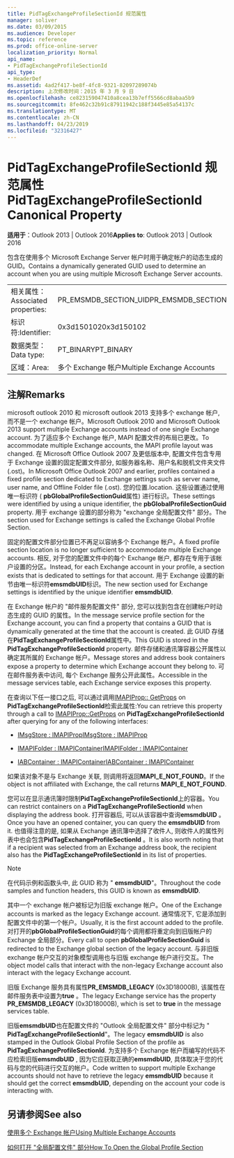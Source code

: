 ```yaml
---
title: PidTagExchangeProfileSectionId 规范属性
manager: soliver
ms.date: 03/09/2015
ms.audience: Developer
ms.topic: reference
ms.prod: office-online-server
localization_priority: Normal
api_name:
- PidTagExchangeProfileSectionId
api_type:
- HeaderDef
ms.assetid: 4ad2f417-be8f-4fc8-9321-82097289074b
description: 上次修改时间：2015 年 3 月 9 日
ms.openlocfilehash: ce823159047410a8cea13b7eff5566cd8abaa5b9
ms.sourcegitcommit: 8fe462c32b91c87911942c188f3445e85a54137c
ms.translationtype: MT
ms.contentlocale: zh-CN
ms.lasthandoff: 04/23/2019
ms.locfileid: "32316427"
---
```

# <a name="pidtagexchangeprofilesectionid-canonical-property"></a><span data-ttu-id="a0e5d-103">PidTagExchangeProfileSectionId 规范属性</span><span class="sxs-lookup"><span data-stu-id="a0e5d-103">PidTagExchangeProfileSectionId Canonical Property</span></span>

  
  
<span data-ttu-id="a0e5d-104">**适用于**：Outlook 2013 | Outlook 2016</span><span class="sxs-lookup"><span data-stu-id="a0e5d-104">**Applies to**: Outlook 2013 | Outlook 2016</span></span> 
  
<span data-ttu-id="a0e5d-105">包含在使用多个 Microsoft Exchange Server 帐户时用于确定帐户的动态生成的 GUID。</span><span class="sxs-lookup"><span data-stu-id="a0e5d-105">Contains a dynamically generated GUID used to determine an account when you are using multiple Microsoft Exchange Server accounts.</span></span>
  
|||
|:-----|:-----|
|<span data-ttu-id="a0e5d-106">相关属性：</span><span class="sxs-lookup"><span data-stu-id="a0e5d-106">Associated properties:</span></span>  <br/> |<span data-ttu-id="a0e5d-107">PR_EMSMDB_SECTION_UID</span><span class="sxs-lookup"><span data-stu-id="a0e5d-107">PR_EMSMDB_SECTION_UID</span></span>  <br/> |
|<span data-ttu-id="a0e5d-108">标识符:</span><span class="sxs-lookup"><span data-stu-id="a0e5d-108">Identifier:</span></span>  <br/> |<span data-ttu-id="a0e5d-109">0x3d150102</span><span class="sxs-lookup"><span data-stu-id="a0e5d-109">0x3d150102</span></span>  <br/> |
|<span data-ttu-id="a0e5d-110">数据类型：</span><span class="sxs-lookup"><span data-stu-id="a0e5d-110">Data type:</span></span>  <br/> |<span data-ttu-id="a0e5d-111">PT_BINARY</span><span class="sxs-lookup"><span data-stu-id="a0e5d-111">PT_BINARY</span></span>  <br/> |
|<span data-ttu-id="a0e5d-112">区域：</span><span class="sxs-lookup"><span data-stu-id="a0e5d-112">Area:</span></span>  <br/> |<span data-ttu-id="a0e5d-113">多个 Exchange 帐户</span><span class="sxs-lookup"><span data-stu-id="a0e5d-113">Multiple Exchange Accounts</span></span>  <br/> |
   
## <a name="remarks"></a><span data-ttu-id="a0e5d-114">注解</span><span class="sxs-lookup"><span data-stu-id="a0e5d-114">Remarks</span></span>

<span data-ttu-id="a0e5d-115">microsoft outlook 2010 和 microsoft outlook 2013 支持多个 exchange 帐户, 而不是一个 exchange 帐户。</span><span class="sxs-lookup"><span data-stu-id="a0e5d-115">Microsoft Outlook 2010 and Microsoft Outlook 2013 support multiple Exchange accounts instead of one single Exchange account.</span></span> <span data-ttu-id="a0e5d-116">为了适应多个 Exchange 帐户, MAPI 配置文件的布局已更改。</span><span class="sxs-lookup"><span data-stu-id="a0e5d-116">To accommodate multiple Exchange accounts, the MAPI profile layout was changed.</span></span> <span data-ttu-id="a0e5d-117">在 Microsoft Office Outlook 2007 及更低版本中, 配置文件包含专用于 Exchange 设置的固定配置文件部分, 如服务器名称、用户名和脱机文件夹文件 (.ost)。</span><span class="sxs-lookup"><span data-stu-id="a0e5d-117">In Microsoft Office Outlook 2007 and earlier, profiles contained a fixed profile section dedicated to Exchange settings such as server name, user name, and Offline Folder file (.ost).</span></span> <span data-ttu-id="a0e5d-118">您的位置.</span><span class="sxs-lookup"><span data-stu-id="a0e5d-118">location.</span></span> <span data-ttu-id="a0e5d-119">这些设置通过使用唯一标识符 ( **pbGlobalProfileSectionGuid**属性) 进行标识。</span><span class="sxs-lookup"><span data-stu-id="a0e5d-119">These settings were identified by using a unique identifier, the **pbGlobalProfileSectionGuid** property.</span></span> <span data-ttu-id="a0e5d-120">用于 exchange 设置的部分称为 "exchange 全局配置文件" 部分。</span><span class="sxs-lookup"><span data-stu-id="a0e5d-120">The section used for Exchange settings is called the Exchange Global Profile Section.</span></span> 
  
<span data-ttu-id="a0e5d-121">固定的配置文件部分位置已不再足以容纳多个 Exchange 帐户。</span><span class="sxs-lookup"><span data-stu-id="a0e5d-121">A fixed profile section location is no longer sufficient to accommodate multiple Exchange accounts.</span></span> <span data-ttu-id="a0e5d-122">相反, 对于您的配置文件中的每个 Exchange 帐户, 都存在专用于该帐户设置的分区。</span><span class="sxs-lookup"><span data-stu-id="a0e5d-122">Instead, for each Exchange account in your profile, a section exists that is dedicated to settings for that account.</span></span> <span data-ttu-id="a0e5d-123">用于 Exchange 设置的新节由唯一标识符**emsmdbUID**标识。</span><span class="sxs-lookup"><span data-stu-id="a0e5d-123">The new section used for Exchange settings is identified by the unique identifier **emsmdbUID**.</span></span>
  
<span data-ttu-id="a0e5d-124">在 Exchange 帐户的 "邮件服务配置文件" 部分, 您可以找到包含在创建帐户时动态生成的 GUID 的属性。</span><span class="sxs-lookup"><span data-stu-id="a0e5d-124">In the message service profile section for the Exchange account, you can find a property that contains a GUID that is dynamically generated at the time that the account is created.</span></span> <span data-ttu-id="a0e5d-125">此 GUID 存储在**PidTagExchangeProfileSectionId**属性中。</span><span class="sxs-lookup"><span data-stu-id="a0e5d-125">This GUID is stored in the **PidTagExchangeProfileSectionId** property.</span></span> <span data-ttu-id="a0e5d-126">邮件存储和通讯簿容器公开属性以确定其所属的 Exchange 帐户。</span><span class="sxs-lookup"><span data-stu-id="a0e5d-126">Message stores and address book containers expose a property to determine which Exchange account they belong to.</span></span> <span data-ttu-id="a0e5d-127">可在邮件服务表中访问, 每个 Exchange 服务公开此属性。</span><span class="sxs-lookup"><span data-stu-id="a0e5d-127">Accessible in the message services table, each Exchange service exposes this property.</span></span> 
  
<span data-ttu-id="a0e5d-128">在查询以下任一接口之后, 可以通过调用[IMAPIProp:: GetProps](imapiprop-getprops.md) on **PidTagExchangeProfileSectionId**检索此属性:</span><span class="sxs-lookup"><span data-stu-id="a0e5d-128">You can retrieve this property through a call to [IMAPIProp::GetProps](imapiprop-getprops.md) on **PidTagExchangeProfileSectionId** after querying for any of the following interfaces:</span></span> 
  
- [<span data-ttu-id="a0e5d-129">IMsgStore : IMAPIProp</span><span class="sxs-lookup"><span data-stu-id="a0e5d-129">IMsgStore : IMAPIProp</span></span>](imsgstoreimapiprop.md)
    
- [<span data-ttu-id="a0e5d-130">IMAPIFolder : IMAPIContainer</span><span class="sxs-lookup"><span data-stu-id="a0e5d-130">IMAPIFolder : IMAPIContainer</span></span>](imapifolderimapicontainer.md)
    
- [<span data-ttu-id="a0e5d-131">IABContainer : IMAPIContainer</span><span class="sxs-lookup"><span data-stu-id="a0e5d-131">IABContainer : IMAPIContainer</span></span>](iabcontainerimapicontainer.md)
    
<span data-ttu-id="a0e5d-132">如果该对象不是与 Exchange 关联, 则调用将返回**MAPI_E_NOT_FOUND**。</span><span class="sxs-lookup"><span data-stu-id="a0e5d-132">If the object is not affiliated with Exchange, the call returns **MAPI_E_NOT_FOUND**.</span></span>
  
<span data-ttu-id="a0e5d-133">您可以在显示通讯簿时限制**PidTagExchangeProfileSectionId**上的容器。</span><span class="sxs-lookup"><span data-stu-id="a0e5d-133">You can restrict containers on a **PidTagExchangeProfileSectionId** when displaying the address book.</span></span> <span data-ttu-id="a0e5d-134">打开容器后, 可以从该容器中查询**emsmdbUID** 。</span><span class="sxs-lookup"><span data-stu-id="a0e5d-134">Once you have an opened container, you can query the **emsmdbUID** from it.</span></span> <span data-ttu-id="a0e5d-135">也值得注意的是, 如果从 Exchange 通讯簿中选择了收件人, 则收件人的属性列表中也会包含**PidTagExchangeProfileSectionId** 。</span><span class="sxs-lookup"><span data-stu-id="a0e5d-135">It is also worth noting that if a recipient was selected from an Exchange address book, the recipient also has the **PidTagExchangeProfileSectionId** in its list of properties.</span></span> 
  
> [!NOTE]
> <span data-ttu-id="a0e5d-136">在代码示例和函数头中, 此 GUID 称为 " **emsmdbUID**"。</span><span class="sxs-lookup"><span data-stu-id="a0e5d-136">Throughout the code samples and function headers, this GUID is known as **emsmdbUID**.</span></span> 
  
<span data-ttu-id="a0e5d-137">其中一个 exchange 帐户被标记为旧版 exchange 帐户。</span><span class="sxs-lookup"><span data-stu-id="a0e5d-137">One of the Exchange accounts is marked as the legacy Exchange account.</span></span> <span data-ttu-id="a0e5d-138">通常情况下, 它是添加到配置文件中的第一个帐户。</span><span class="sxs-lookup"><span data-stu-id="a0e5d-138">Usually, it is the first account added to the profile.</span></span> <span data-ttu-id="a0e5d-139">对打开的**pbGlobalProfileSectionGuid**的每个调用都将重定向到旧版帐户的 Exchange 全局部分。</span><span class="sxs-lookup"><span data-stu-id="a0e5d-139">Every call to open **pbGlobalProfileSectionGuid** is redirected to the Exchange global section of the legacy account.</span></span> <span data-ttu-id="a0e5d-140">与非旧版 exchange 帐户交互的对象模型调用也与旧版 exchange 帐户进行交互。</span><span class="sxs-lookup"><span data-stu-id="a0e5d-140">The object model calls that interact with the non-legacy Exchange account also interact with the legacy Exchange account.</span></span> 
  
<span data-ttu-id="a0e5d-141">旧版 Exchange 服务具有属性**PR_EMSMDB_LEGACY** (0x3D18000B), 该属性在邮件服务表中设置为**true** 。</span><span class="sxs-lookup"><span data-stu-id="a0e5d-141">The legacy Exchange service has the property **PR_EMSMDB_LEGACY** (0x3D18000B), which is set to **true** in the message services table.</span></span> 
  
<span data-ttu-id="a0e5d-142">旧版**emsmdbUID**也在配置文件的 "Outlook 全局配置文件" 部分中标记为 " **PidTagExchangeProfileSectionId**"。</span><span class="sxs-lookup"><span data-stu-id="a0e5d-142">The legacy **emsmdbUID** is also stamped in the Outlook Global Profile Section of the profile as **PidTagExchangeProfileSectionId**.</span></span> <span data-ttu-id="a0e5d-143">为支持多个 Exchange 帐户而编写的代码不应检索旧版**emsmdbUID** , 因为它应获取正确的**emsmdbUID**, 具体取决于您的代码与您的代码进行交互的帐户。</span><span class="sxs-lookup"><span data-stu-id="a0e5d-143">Code written to support multiple Exchange accounts should not have to retrieve the legacy **emsmdbUID** because it should get the correct **emsmdbUID**, depending on the account your code is interacting with.</span></span>
  
## <a name="see-also"></a><span data-ttu-id="a0e5d-144">另请参阅</span><span class="sxs-lookup"><span data-stu-id="a0e5d-144">See also</span></span>



[<span data-ttu-id="a0e5d-145">使用多个 Exchange 帐户</span><span class="sxs-lookup"><span data-stu-id="a0e5d-145">Using Multiple Exchange Accounts</span></span>](using-multiple-exchange-accounts.md)


[<span data-ttu-id="a0e5d-146">如何打开 "全局配置文件" 部分</span><span class="sxs-lookup"><span data-stu-id="a0e5d-146">How To Open the Global Profile Section</span></span>](https://support.microsoft.com/kb/188482)

